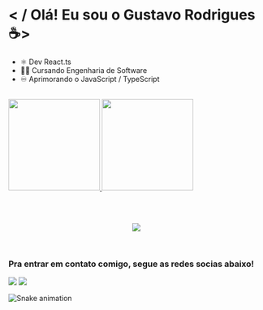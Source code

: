 # < / Olá! Eu sou o Gustavo Rodrigues ☕>
<ul>
  <li> ⚛️ Dev React.ts</li>
  <li> 🧑‍💻 Cursando Engenharia de Software</li>
  <li> ♾️ Aprimorando o JavaScript / TypeScript</li>
</ul>

<br>

<div>
  <a href="https://github.com/Rodrigues-Gustavo">
  <img height="180em" src="https://github-readme-stats.vercel.app/api?username=Rodrigues-Gustavo&show_icons=true&theme=tokyonight&include_all_commits=true&count_private=true"/>
  <img height="180em" src="https://github-readme-stats.vercel.app/api/top-langs/?username=Rodrigues-Gustavo&layout=compact&langs_count=6&theme=tokyonight"/>
</div>
  
   <br> <br>
  
<p align="center">
   <a href="https://skillicons.dev">
     <img src="https://skillicons.dev/icons?i=react,ts,js,styledcomponents,sass,css,html,git"/>
   </a>
 </p>
 
 <br>
 
  ### Pra entrar em contato comigo, segue as redes socias abaixo!
 
<div> 
  <a href = "https://gustavorr001@gmail.com"><img src="https://img.shields.io/badge/-Gmail-%23333?style=for-the-badge&logo=gmail&logoColor=white" target="_blank"></a>
  <a href="https://www.linkedin.com/in/gusta-rodrigues" target="_blank"><img src="https://img.shields.io/badge/-LinkedIn-%230077B5?style=for-the-badge&logo=linkedin&logoColor=white" target="_blank"></a> 
 
  ![Snake animation](https://github.com/Rodrigues-Gustavo/Rodrigues-Gustavo/blob/output/github-contribution-grid-snake.svg)

</div>
